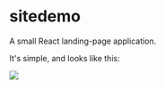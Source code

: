 # sitedemo
A small React landing-page application.

It's simple, and looks like this:

![](https://i.imgur.com/DTKf6f9.png)
